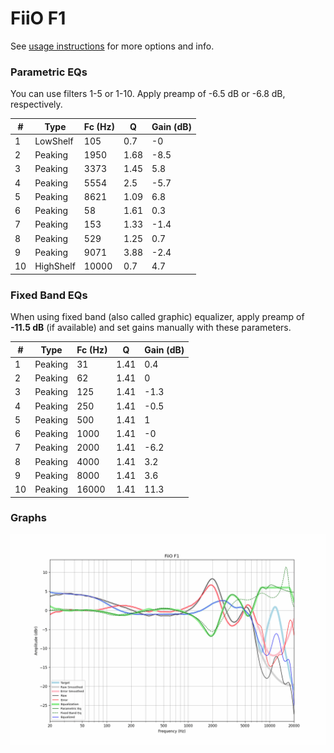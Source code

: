 # FiiO F1
See [usage instructions](https://github.com/jaakkopasanen/AutoEq#usage) for more options and info.

### Parametric EQs
You can use filters 1-5 or 1-10. Apply preamp of -6.5 dB or -6.8 dB, respectively.

|   # | Type      |   Fc (Hz) |    Q |   Gain (dB) |
|-----|-----------|-----------|------|-------------|
|   1 | LowShelf  |       105 | 0.7  |        -0   |
|   2 | Peaking   |      1950 | 1.68 |        -8.5 |
|   3 | Peaking   |      3373 | 1.45 |         5.8 |
|   4 | Peaking   |      5554 | 2.5  |        -5.7 |
|   5 | Peaking   |      8621 | 1.09 |         6.8 |
|   6 | Peaking   |        58 | 1.61 |         0.3 |
|   7 | Peaking   |       153 | 1.33 |        -1.4 |
|   8 | Peaking   |       529 | 1.25 |         0.7 |
|   9 | Peaking   |      9071 | 3.88 |        -2.4 |
|  10 | HighShelf |     10000 | 0.7  |         4.7 |

### Fixed Band EQs
When using fixed band (also called graphic) equalizer, apply preamp of **-11.5 dB** (if available) and set gains manually with these parameters.

|   # | Type    |   Fc (Hz) |    Q |   Gain (dB) |
|-----|---------|-----------|------|-------------|
|   1 | Peaking |        31 | 1.41 |         0.4 |
|   2 | Peaking |        62 | 1.41 |         0   |
|   3 | Peaking |       125 | 1.41 |        -1.3 |
|   4 | Peaking |       250 | 1.41 |        -0.5 |
|   5 | Peaking |       500 | 1.41 |         1   |
|   6 | Peaking |      1000 | 1.41 |        -0   |
|   7 | Peaking |      2000 | 1.41 |        -6.2 |
|   8 | Peaking |      4000 | 1.41 |         3.2 |
|   9 | Peaking |      8000 | 1.41 |         3.6 |
|  10 | Peaking |     16000 | 1.41 |        11.3 |

### Graphs
![](./FiiO%20F1.png)
